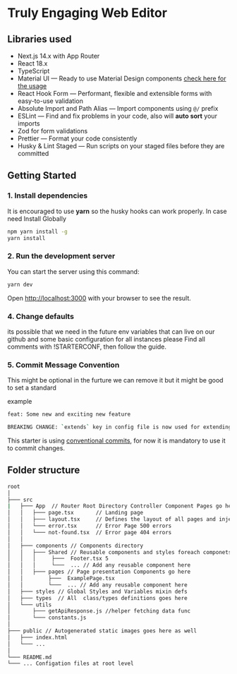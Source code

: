 # Truly Engaging Web Editor

## Libraries used

- Next.js 14.x with App Router
- React 18.x
- TypeScript
- Material UI — Ready to use Material Design components [check here for the usage](https://mui.com/material-ui/getting-started/usage/)
- React Hook Form — Performant, flexible and extensible forms with easy-to-use validation
- Absolute Import and Path Alias — Import components using `@/` prefix
- ESLint — Find and fix problems in your code, also will **auto sort** your imports
- Zod for form validations
- Prettier — Format your code consistently
- Husky & Lint Staged — Run scripts on your staged files before they are committed

## Getting Started

### 1. Install dependencies

It is encouraged to use **yarn** so the husky hooks can work properly.
In case need Install Globally

```bash
npm yarn install -g
yarn install
```

### 2. Run the development server

You can start the server using this command:

```bash
yarn dev
```

Open [http://localhost:3000](http://localhost:3000) with your browser to see the result.

### 4. Change defaults

its possible that we need in the future env variables that can live on our github
and some basic configuration for all instances please
Find all comments with !STARTERCONF, then follow the guide.

### 5. Commit Message Convention

This might be optional in the furture we can remove it but it might be good to set a standard

example

```bash
feat: Some new and exciting new feature

BREAKING CHANGE: `extends` key in config file is now used for extending other config files
```

This starter is using [conventional commits](https://www.conventionalcommits.org/en/v1.0.0/), for now it is mandatory to use it to commit changes.

## Folder structure

```bash
root
│
├─── src
|   ├─── App  // Router Root Directory Controller Component Pages go here
│   │   ├─── page.tsx       // Landing page
│   │   ├─── layout.tsx     // Defines the layout of all pages and inject metadata
│   │   └─── error.tsx      // Error Page 500 errors
│   │   └─── not-found.tsx  // Error page 404 errors
│   │
│   ├─── components // Components directory
│   │   ├─── Shared // Reusable components and styles foreach componets
│   │   │     ├───  Footer.tsx 5
│   │   │     └───  ... // Add any reusable component here
│   │   ├─── pages // Page presentation Components go here
│   │        ├───  ExamplePage.tsx
│   │        └───  ... // Add any reusable component here
│   ├─── styles // Global Styles and Variables mixin defs
│   ├─── types  // All  class/types definitions goes here
│   └─── utils
│       ├─── getApiResponse.js //helper fetching data func
│       └─── constants.js
│
├─── public // Autogenerated static images goes here as well
│   ├─── index.html
│   └─── ...
│
└─── README.md
└─── ... Configation files at root level
```
